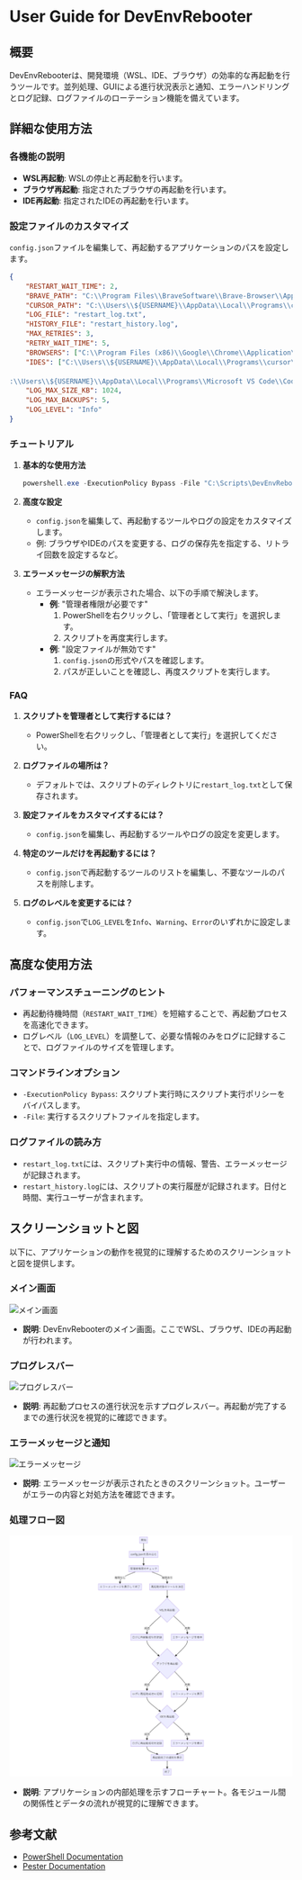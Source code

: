 
# User Guide for DevEnvRebooter

## 概要
DevEnvRebooterは、開発環境（WSL、IDE、ブラウザ）の効率的な再起動を行うツールです。並列処理、GUIによる進行状況表示と通知、エラーハンドリングとログ記録、ログファイルのローテーション機能を備えています。

## 詳細な使用方法
### 各機能の説明
- **WSL再起動**: WSLの停止と再起動を行います。
- **ブラウザ再起動**: 指定されたブラウザの再起動を行います。
- **IDE再起動**: 指定されたIDEの再起動を行います。

### 設定ファイルのカスタマイズ
`config.json`ファイルを編集して、再起動するアプリケーションのパスを設定します。

```json
{
    "RESTART_WAIT_TIME": 2,
    "BRAVE_PATH": "C:\\Program Files\\BraveSoftware\\Brave-Browser\\Application\\brave.exe",
    "CURSOR_PATH": "C:\\Users\\${USERNAME}\\AppData\\Local\\Programs\\cursor\\Cursor.exe",
    "LOG_FILE": "restart_log.txt",
    "HISTORY_FILE": "restart_history.log",
    "MAX_RETRIES": 3,
    "RETRY_WAIT_TIME": 5,
    "BROWSERS": ["C:\\Program Files (x86)\\Google\\Chrome\\Application\\chrome.exe", "C:\\Program Files (x86)\\Microsoft\\Edge\\Application\\msedge.exe"],
    "IDES": ["C:\\Users\\${USERNAME}\\AppData\\Local\\Programs\\cursor\\Cursor.exe", "C

:\\Users\\${USERNAME}\\AppData\\Local\\Programs\\Microsoft VS Code\\Code.exe"],
    "LOG_MAX_SIZE_KB": 1024,
    "LOG_MAX_BACKUPS": 5,
    "LOG_LEVEL": "Info"
}
```

### チュートリアル
1. **基本的な使用方法**
    ```powershell
    powershell.exe -ExecutionPolicy Bypass -File "C:\Scripts\DevEnvRebooter\main.ps1"
    ```

2. **高度な設定**
    - `config.json`を編集して、再起動するツールやログの設定をカスタマイズします。
    - 例: ブラウザやIDEのパスを変更する、ログの保存先を指定する、リトライ回数を設定するなど。

3. **エラーメッセージの解釈方法**
    - エラーメッセージが表示された場合、以下の手順で解決します。
        - **例**: "管理者権限が必要です"
            1. PowerShellを右クリックし、「管理者として実行」を選択します。
            2. スクリプトを再度実行します。
        - **例**: "設定ファイルが無効です"
            1. `config.json`の形式やパスを確認します。
            2. パスが正しいことを確認し、再度スクリプトを実行します。

### FAQ
1. **スクリプトを管理者として実行するには？**
    - PowerShellを右クリックし、「管理者として実行」を選択してください。

2. **ログファイルの場所は？**
    - デフォルトでは、スクリプトのディレクトリに`restart_log.txt`として保存されます。

3. **設定ファイルをカスタマイズするには？**
    - `config.json`を編集し、再起動するツールやログの設定を変更します。

4. **特定のツールだけを再起動するには？**
    - `config.json`で再起動するツールのリストを編集し、不要なツールのパスを削除します。

5. **ログのレベルを変更するには？**
    - `config.json`で`LOG_LEVEL`を`Info`、`Warning`、`Error`のいずれかに設定します。

## 高度な使用方法
### パフォーマンスチューニングのヒント
- 再起動待機時間（`RESTART_WAIT_TIME`）を短縮することで、再起動プロセスを高速化できます。
- ログレベル（`LOG_LEVEL`）を調整して、必要な情報のみをログに記録することで、ログファイルのサイズを管理します。

### コマンドラインオプション
- `-ExecutionPolicy Bypass`: スクリプト実行時にスクリプト実行ポリシーをバイパスします。
- `-File`: 実行するスクリプトファイルを指定します。

### ログファイルの読み方
- `restart_log.txt`には、スクリプト実行中の情報、警告、エラーメッセージが記録されます。
- `restart_history.log`には、スクリプトの実行履歴が記録されます。日付と時間、実行ユーザーが含まれます。

## スクリーンショットと図
以下に、アプリケーションの動作を視覚的に理解するためのスクリーンショットと図を提供します。

### メイン画面
![メイン画面](images/main_screen.png)
- **説明**: DevEnvRebooterのメイン画面。ここでWSL、ブラウザ、IDEの再起動が行われます。

### プログレスバー
![プログレスバー](images/progress_bar.png)
- **説明**: 再起動プロセスの進行状況を示すプログレスバー。再起動が完了するまでの進行状況を視覚的に確認できます。

### エラーメッセージと通知
![エラーメッセージ](images/error_message.png)
- **説明**: エラーメッセージが表示されたときのスクリーンショット。ユーザーがエラーの内容と対処方法を確認できます。

### 処理フロー図
![処理フロー図](images/processing_flow.png)
- **説明**: アプリケーションの内部処理を示すフローチャート。各モジュール間の関係性とデータの流れが視覚的に理解できます。

## 参考文献
- [PowerShell Documentation](https://docs.microsoft.com/en-us/powershell/)
- [Pester Documentation](https://pester.dev/docs/quick-start)
